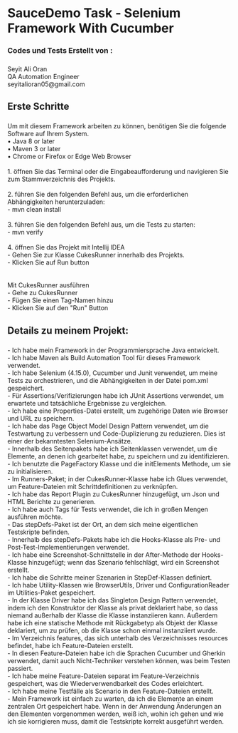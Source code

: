 <h1 align="left">SauceDemo Task - Selenium Framework With Cucumber</h1>

###

<h3 align="left">Codes und Tests Erstellt von :</h3>

###

<p align="left">Seyit Ali Oran<br>QA Automation Engineer<br>seyitalioran05@gmail.com</p>

###

<h2 align="left">Erste Schritte</h2>

###

<p align="left">Um mit diesem Framework arbeiten zu können, benötigen Sie die folgende Software auf Ihrem System.<br>• Java 8 or later<br>• Maven 3 or later<br>• Chrome or Firefox or Edge Web Browser<br><br>1. öffnen Sie das Terminal oder die Eingabeaufforderung und navigieren Sie zum Stammverzeichnis des Projekts.<br><br>2. führen Sie den folgenden Befehl aus, um die erforderlichen Abhängigkeiten herunterzuladen:<br>- mvn clean install<br><br>3. führen Sie den folgenden Befehl aus, um die Tests zu starten:<br>- mvn verify<br><br>4. öffnen Sie das Projekt mit Intellij IDEA<br>- Gehen Sie zur Klasse CukesRunner innerhalb des Projekts.<br>- Klicken Sie auf Run button<br><br><br>Mit CukesRunner ausführen<br>- Gehe zu CukesRunner<br>- Fügen Sie einen Tag-Namen hinzu<br>- Klicken Sie auf den "Run" Button</p>

###

<h2 align="left">Details zu meinem Projekt:</h2>

###

<p align="left">- Ich habe mein Framework in der Programmiersprache Java entwickelt.<br>- Ich habe Maven als Build Automation Tool für dieses Framework verwendet.<br>- Ich habe Selenium (4.15.0), Cucumber und Junit verwendet, um meine Tests zu orchestrieren, und die Abhängigkeiten in der Datei pom.xml gespeichert.<br>- Für Assertions/Verifizierungen habe ich JUnit Assertions verwendet, um erwartete und tatsächliche Ergebnisse zu vergleichen.<br>- Ich habe eine Properties-Datei erstellt, um zugehörige Daten wie Browser und URL zu speichern.<br>- Ich habe das Page Object Model Design Pattern verwendet, um die Testwartung zu verbessern und Code-Duplizierung zu reduzieren. Dies ist einer der bekanntesten Selenium-Ansätze.<br>- Innerhalb des Seitenpakets habe ich Seitenklassen verwendet, um die Elemente, an denen ich gearbeitet habe, zu speichern und zu identifizieren.<br>- Ich benutzte die PageFactory Klasse und die initElements Methode, um sie zu initialisieren.<br>- Im Runners-Paket; in der CukesRunner-Klasse habe ich Glues verwendet, um Feature-Dateien mit Schrittdefinitionen zu verknüpfen.<br>- Ich habe das Report Plugin zu CukesRunner hinzugefügt, um Json und HTML Berichte zu generieren.<br>- Ich habe auch Tags für Tests verwendet, die ich in großen Mengen ausführen möchte.<br>- Das stepDefs-Paket ist der Ort, an dem sich meine eigentlichen Testskripte befinden.<br>- Innerhalb des stepDefs-Pakets habe ich die Hooks-Klasse als Pre- und Post-Test-Implementierungen verwendet.<br>- Ich habe eine Screenshot-Schnittstelle in der After-Methode der Hooks-Klasse hinzugefügt; wenn das Szenario fehlschlägt, wird ein Screenshot erstellt.<br>- Ich habe die Schritte meiner Szenarien in StepDef-Klassen definiert.<br>- Ich habe Utility-Klassen wie BrowserUtils, Driver und ConfigurationReader im Utilities-Paket gespeichert.<br>- In der Klasse Driver habe ich das Singleton Design Pattern verwendet, indem ich den Konstruktor der Klasse als privat deklariert habe, so dass niemand außerhalb der Klasse die Klasse instanziieren kann. Außerdem habe ich eine statische Methode mit Rückgabetyp als Objekt der Klasse deklariert, um zu prüfen, ob die Klasse schon einmal instanziiert wurde.<br>- Im Verzeichnis features, das sich unterhalb des Verzeichnisses resources befindet, habe ich Feature-Dateien erstellt.<br>- In diesen Feature-Dateien habe ich die Sprachen Cucumber und Gherkin verwendet, damit auch Nicht-Techniker verstehen können, was beim Testen passiert.<br>- Ich habe meine Feature-Dateien separat im Feature-Verzeichnis gespeichert, was die Wiederverwendbarkeit des Codes erleichtert.<br>- Ich habe meine Testfälle als Scenario in den Feature-Dateien erstellt.<br>- Mein Framework ist einfach zu warten, da ich die Elemente an einem zentralen Ort gespeichert habe. Wenn in der Anwendung Änderungen an den Elementen vorgenommen werden, weiß ich, wohin ich gehen und wie ich sie korrigieren muss, damit die Testskripte korrekt ausgeführt werden.</p>

###
